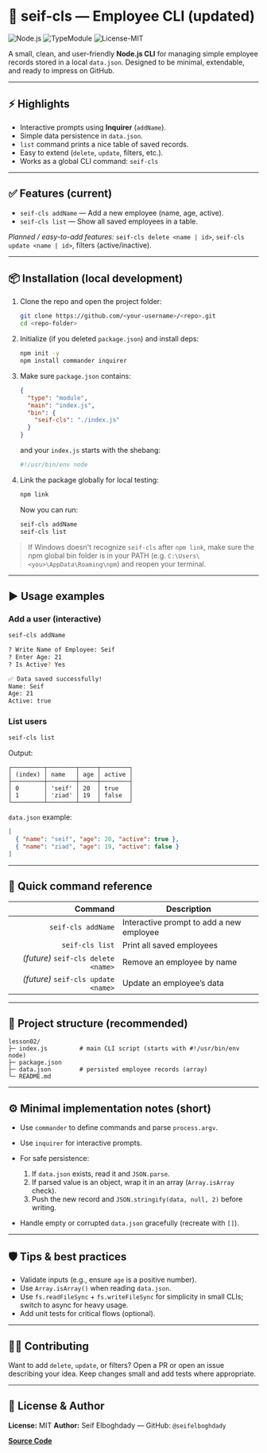 # 🧾 seif-cls — Employee CLI (updated)
![Node.js](https://img.shields.io/badge/node-v16%2B-brightgreen) 
![TypeModule](https://img.shields.io/badge/type-module-blue) 
![License-MIT](https://img.shields.io/badge/license-MIT-orange)

A small, clean, and user-friendly **Node.js CLI** for managing simple employee records stored in a local `data.json`.
Designed to be minimal, extendable, and ready to impress on GitHub.

---

## ⚡ Highlights

* Interactive prompts using **Inquirer** (`addName`).
* Simple data persistence in `data.json`.
* `list` command prints a nice table of saved records.
* Easy to extend (`delete`, `update`, filters, etc.).
* Works as a global CLI command: `seif-cls`

---

## ✅ Features (current)

* `seif-cls addName` — Add a new employee (name, age, active).
* `seif-cls list` — Show all saved employees in a table.

*Planned / easy-to-add features:* `seif-cls delete <name | id>`, `seif-cls update <name | id>`, filters (active/inactive).

---

## 📦 Installation (local development)

1. Clone the repo and open the project folder:

   ```bash
   git clone https://github.com/<your-username>/<repo>.git
   cd <repo-folder>
   ```

2. Initialize (if you deleted `package.json`) and install deps:

   ```bash
   npm init -y
   npm install commander inquirer
   ```

3. Make sure `package.json` contains:

   ```json
   {
     "type": "module",
     "main": "index.js",
     "bin": {
       "seif-cls": "./index.js"
     }
   }
   ```

   and your `index.js` starts with the shebang:

   ```js
   #!/usr/bin/env node
   ```

4. Link the package globally for local testing:

   ```bash
   npm link
   ```

   Now you can run:

   ```bash
   seif-cls addName
   seif-cls list
   ```

> If Windows doesn't recognize `seif-cls` after `npm link`, make sure the npm global bin folder is in your PATH (e.g. `C:\Users\<you>\AppData\Roaming\npm`) and reopen your terminal.

---

## ▶️ Usage examples

### Add a user (interactive)

```bash
seif-cls addName

? Write Name of Employee: Seif
? Enter Age: 21
? Is Active? Yes

✅ Data saved successfully!
Name: Seif
Age: 21
Active: true
```

### List users

```bash
seif-cls list
```

Output:

```
┌─────────┬────────┬─────┬────────┐
│ (index) │ name   │ age │ active │
├─────────┼────────┼─────┼────────┤
│ 0       │ 'seif' │ 20  │ true   │
│ 1       │ 'ziad' │ 19  │ false  │
└─────────┴────────┴─────┴────────┘
```

`data.json` example:

```json
[
  { "name": "seif", "age": 20, "active": true },
  { "name": "ziad", "age": 19, "active": false }
]
```

---

## 🧭 Quick command reference

|                             Command | Description                              |
| ----------------------------------: | ---------------------------------------- |
|                  `seif-cls addName` | Interactive prompt to add a new employee |
|                     `seif-cls list` | Print all saved employees                |
| *(future)* `seif-cls delete <name>` | Remove an employee by name               |
| *(future)* `seif-cls update <name>` | Update an employee’s data                |

---

## 🧩 Project structure (recommended)

```
lesson02/
├─ index.js         # main CLI script (starts with #!/usr/bin/env node)
├─ package.json
├─ data.json        # persisted employee records (array)
└─ README.md
```

---

## ⚙️ Minimal implementation notes (short)

* Use `commander` to define commands and parse `process.argv`.
* Use `inquirer` for interactive prompts.
* For safe persistence:

  1. If `data.json` exists, read it and `JSON.parse`.
  2. If parsed value is an object, wrap it in an array (`Array.isArray` check).
  3. Push the new record and `JSON.stringify(data, null, 2)` before writing.
* Handle empty or corrupted `data.json` gracefully (recreate with `[]`).

---

## 🛡️ Tips & best practices

* Validate inputs (e.g., ensure `age` is a positive number).
* Use `Array.isArray()` when reading `data.json`.
* Use `fs.readFileSync` + `fs.writeFileSync` for simplicity in small CLIs; switch to async for heavy usage.
* Add unit tests for critical flows (optional).

---

## 🧑‍💻 Contributing

Want to add `delete`, `update`, or filters? Open a PR or open an issue describing your idea. Keep changes small and add tests where appropriate.

---

## 📜 License & Author

**License:** MIT
**Author:** Seif Elboghdady — GitHub: `@seifelboghdady`

[**Source Code**](../lesson02/index.js)